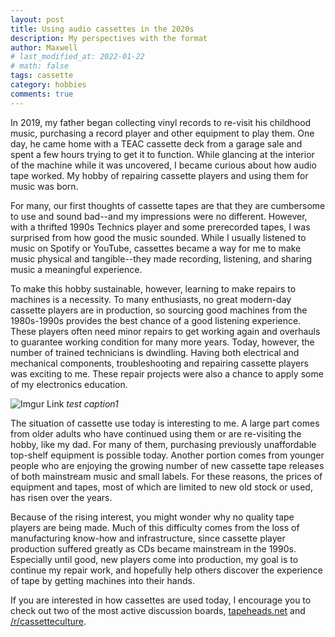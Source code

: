 ```yaml
---
layout: post
title: Using audio cassettes in the 2020s
description: My perspectives with the format
author: Maxwell
# last_modified_at: 2022-01-22
# math: false
tags: cassette
category: hobbies
comments: true
---
```


In 2019, my father began collecting vinyl records to re-visit his childhood music, purchasing a record player and other equipment to play them. One day, he came home with a TEAC cassette deck from a garage sale and spent a few hours trying to get it to function. While glancing at the interior of the machine while it was uncovered, I became curious about how audio tape worked. My hobby of repairing cassette players and using them for music was born.

For many, our first thoughts of cassette tapes are that they are cumbersome to use and sound bad--and my impressions were no different. However, with a thrifted 1990s Technics player and some prerecorded tapes, I was surprised from how good the music sounded. While I usually listened to music on Spotify or YouTube, cassettes became a way for me to make music physical and tangible--they made recording, listening, and sharing music a  meaningful experience.  

To make this hobby sustainable, however, learning to make repairs to machines is a necessity. To many enthusiasts, no great modern-day cassette players are in production, so sourcing good machines from the 1980s-1990s provides the best chance of a good listening experience. These players often need minor repairs to get working again and overhauls to guarantee working condition for many more years. Today, however, the number of trained technicians is dwindling. Having both electrical and mechanical components, troubleshooting and repairing cassette players was exciting to me. These repair projects were also a chance to apply some of my electronics education. 

![Imgur Link](https://i.imgur.com/820liaF.jpg) *test caption1*

The situation of cassette use today is interesting to me. A large part comes from older adults who have continued using them or are re-visiting the hobby, like my dad. For many of them, purchasing previously unaffordable top-shelf equipment is possible today. Another portion comes from younger people who are enjoying the growing number of new cassette tape releases of both mainstream music and small labels. For these reasons, the prices of equipment and tapes, most of which are limited to new old stock or used, has risen over the years. 

Because of the rising interest, you might wonder why no quality tape players are being made. Much of this difficulty comes from the loss of manufacturing know-how and infrastructure, since cassette player production suffered greatly as CDs became mainstream in the 1990s. Especially until good, new players come into production, my goal is to continue my repair work, and hopefully help others discover the experience of tape by getting machines into their hands.

If you are interested in how cassettes are used today, I encourage you to check out two of the most active discussion boards, [tapeheads.net](http://www.tapeheads.net/) and [/r/cassetteculture](http://reddit.com/r/cassetteculture).

